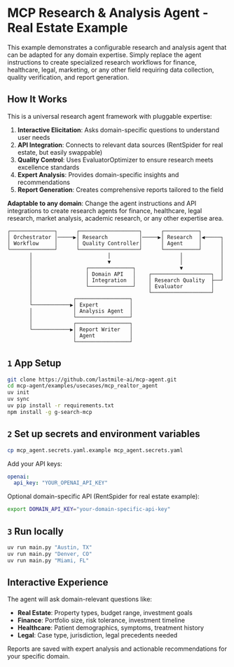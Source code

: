 # MCP Research & Analysis Agent - Real Estate Example

This example demonstrates a configurable research and analysis agent that can be adapted for any domain expertise. Simply replace the agent instructions to create specialized research workflows for finance, healthcare, legal, marketing, or any other field requiring data collection, quality verification, and report generation.

## How It Works

This is a universal research agent framework with pluggable expertise:

1. **Interactive Elicitation**: Asks domain-specific questions to understand user needs
2. **API Integration**: Connects to relevant data sources (RentSpider for real estate, but easily swappable)
3. **Quality Control**: Uses EvaluatorOptimizer to ensure research meets excellence standards
4. **Expert Analysis**: Provides domain-specific insights and recommendations
5. **Report Generation**: Creates comprehensive reports tailored to the field

**Adaptable to any domain**: Change the agent instructions and API integrations to create research agents for finance, healthcare, legal research, market analysis, academic research, or any other expertise area.

```plaintext
┌──────────────┐      ┌───────────────────┐      ┌───────────┐
│ Orchestrator │─────▶│ Research          │─────▶│ Research  │◀─────┐
│ Workflow     │      │ Quality Controller│      │ Agent     │      │
└──────────────┘      └───────────────────┘      └───────────┘      │
       │                        │                      │            │
       │                        ▼                      │            │
       │                 ┌──────────────┐              ▼            │
       │                 │ Domain API   │    ┌───────────────────┐  │
       │                 │ Integration  │    │ Research Quality  ├──┘ 
       │                 └──────────────┘    │ Evaluator         │   
       │                                     └───────────────────┘  
       │             ┌─────────────────┐        
       └────────────▶│ Expert          │
       │             │ Analysis Agent  │
       │             └─────────────────┘
       │             ┌─────────────────┐
       └────────────▶│ Report Writer   │
                     │ Agent           │
                     └─────────────────┘
```

## `1` App Setup

```bash
git clone https://github.com/lastmile-ai/mcp-agent.git
cd mcp-agent/examples/usecases/mcp_realtor_agent
uv init
uv sync
uv pip install -r requirements.txt
npm install -g g-search-mcp
```

## `2` Set up secrets and environment variables

```bash
cp mcp_agent.secrets.yaml.example mcp_agent.secrets.yaml
```

Add your API keys:

```yaml
openai:
  api_key: "YOUR_OPENAI_API_KEY"
```

Optional domain-specific API (RentSpider for real estate example):

```bash
export DOMAIN_API_KEY="your-domain-specific-api-key"
```

## `3` Run locally

```bash
uv run main.py "Austin, TX"
uv run main.py "Denver, CO"
uv run main.py "Miami, FL"
```

## Interactive Experience

The agent will ask domain-relevant questions like:
- **Real Estate**: Property types, budget range, investment goals
- **Finance**: Portfolio size, risk tolerance, investment timeline  
- **Healthcare**: Patient demographics, symptoms, treatment history
- **Legal**: Case type, jurisdiction, legal precedents needed

Reports are saved with expert analysis and actionable recommendations for your specific domain.